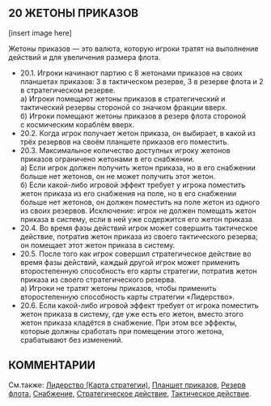 20 ЖЕТОНЫ ПРИКАЗОВ
---
[insert image here]

Жетоны приказов — это валюта, которую игроки тратят на выполнение действий и для увеличения размера флота.
* 20.1. Игроки начинают партию с 8 жетонами приказов на своих планшетах приказов: 3 в тактическом резерве, 3 в резерве флота и 2 в стратегическом резерве.  
  а) Игроки помещают жетоны приказов в стратегический и тактический резервы стороной со значком фракции вверх.  
  б) Игроки помещают жетоны приказов в резерв флота стороной с космическим кораблём вверх.
* 20.2. Когда игрок получает жетон приказа, он выбирает, в какой из трёх резервов на своём планшете приказов его поместить.
* 20.3. Максимальное количество доступных игроку жетонов приказов ограничено жетонами в его снабжении.  
  а) Если игрок должен получить жетон приказа, но в его снабжении больше нет жетонов, он не может получить этот жетон.  
  б) Если какой-либо игровой эффект требует у игрока поместить жетон приказа из его снабжения на поле, но в его снабжении больше нет жетонов, он должен поместить на поле жетон из одного из своих резервов. Исключение: игрок не должен помещать жетон приказа в систему, если в ней уже содержится его жетон приказа.
* 20.4. Во время фазы действий игрок может совершить тактическое действие, потратив жетон приказа из своего тактического резерва; он помещает этот жетон приказа в систему.
* 20.5. После того как игрок совершил стратегическое действие во время фазы действий, каждый другой игрок может применить второстепенную способность его карты стратегии, потратив жетон приказа из своего стратегического резерва.  
  а) Игроки не тратят жетоны приказов, чтобы применить второстепенную способность карты стратегии «Лидерство».
* 20.6. Если какой-либо игровой эффект требует от игрока поместить жетон приказа в систему, где уже есть его жетон, вместо этого жетон приказа кладётся в снабжение. При этом все эффекты, которые должны сработать при помещении этого жетона, срабатывают без изменений.

КОММЕНТАРИИ
---

См.также: [Лидерство (Карта стратегии)](leadership_sc.md), [Планшет приказов](command_sheet.md), [Резерв флота](fleet_pool.md), [Снабжение](reinforcements.md), [Стратегическое действие](strategic_actiond.md), [Тактическое действие](tactical_action.md).
